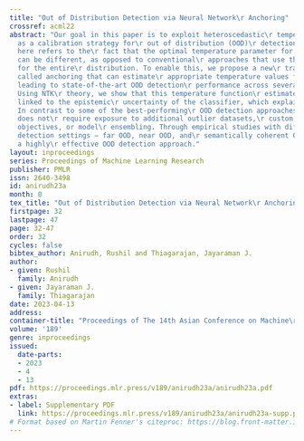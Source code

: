 ```yaml
---
title: "Out of Distribution Detection via Neural Network\r Anchoring"
crossref: acml22
abstract: "Our goal in this paper is to exploit heteroscedastic\r temperature scaling
  as a calibration strategy for\r out of distribution (OOD)\r detection. Heteroscedasticity
  here refers to the\r fact that the optimal temperature parameter for each\r sample
  can be different, as opposed to conventional\r approaches that use the same value
  for the entire\r distribution. To enable this, we propose a new\r training strategy
  called anchoring that can estimate\r appropriate temperature values for each sample,\r
  leading to state-of-the-art OOD detection\r performance across several benchmarks.
  Using NTK\r theory, we show that this temperature function\r estimate is closely
  linked to the epistemic\r uncertainty of the classifier, which explains its\r behavior.
  In contrast to some of the best-performing\r OOD detection approaches, our method
  does not\r require exposure to additional outlier datasets,\r custom calibration
  objectives, or model\r ensembling. Through empirical studies with different\r OOD
  detection settings – far OOD, near OOD, and\r semantically coherent OOD - we establish
  a highly\r effective OOD detection approach."
layout: inproceedings
series: Proceedings of Machine Learning Research
publisher: PMLR
issn: 2640-3498
id: anirudh23a
month: 0
tex_title: "Out of Distribution Detection via Neural Network\r Anchoring"
firstpage: 32
lastpage: 47
page: 32-47
order: 32
cycles: false
bibtex_author: Anirudh, Rushil and Thiagarajan, Jayaraman J.
author:
- given: Rushil
  family: Anirudh
- given: Jayaraman J.
  family: Thiagarajan
date: 2023-04-13
address:
container-title: "Proceedings of The 14th Asian Conference on Machine\r Learning"
volume: '189'
genre: inproceedings
issued:
  date-parts:
  - 2023
  - 4
  - 13
pdf: https://proceedings.mlr.press/v189/anirudh23a/anirudh23a.pdf
extras:
- label: Supplementary PDF
  link: https://proceedings.mlr.press/v189/anirudh23a/anirudh23a-supp.pdf
# Format based on Martin Fenner's citeproc: https://blog.front-matter.io/posts/citeproc-yaml-for-bibliographies/
---
```

